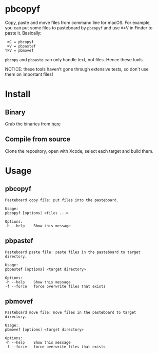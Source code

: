 #  pbcopyf

Copy, paste and move files from command line for macOS. For example, you can put some files to
pasteboard by `pbcopyf` and use <kbd>⌘+V</kbd> in Finder to paste it. Basically:
```
 ⌘C = pbcopyf
 ⌘V = pbpastef
⌥⌘V = pbmovef
```

`pbcopy` and `pbpaste` can only handle text, not files. Hence these tools.

NOTICE: these tools haven't gone through extensive tests, so don't use them on important files!

# Install

## Binary

Grab the binaries from [here](https://github.com/casouri/pbcopyf/releases)

## Compile from source

Clone the repository, open with Xcode, select each target and build them.

# Usage

## pbcopyf
```
Pasteboard copy file: put files into the pasteboard.

Usage:
pbcopyf [options] <files ...>

Options:
-h --help    Show this message
```

## pbpastef
```
Pasteboard paste file: paste files in the pasteboard to target directory.

Usage:
pbpastef [options] <target directory>

Options:
-h --help    Show this message
-f --force   force overwrite files that exists
```

## pbmovef
```
Pasteboard move file: move files in the pasteboard to target directory.

Usage:
pbmovef [options] <target directory>

Options:
-h --help    Show this message
-f --force   force overwrite files that exists
```

